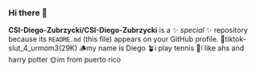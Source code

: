 ### Hi there 👋


**CSI-Diego-Zubrzycki/CSI-Diego-Zubrzycki** is a ✨ _special_ ✨ repository because its `README.md` (this file) appears on your GitHub profile.
🍁tiktok- slut_4_urmom3(29K) 
🪵my name is Diego
🪴i play tennis
🥀i like ahs and harry potter
🌞im from puerto rico

